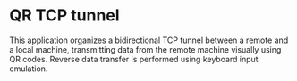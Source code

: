 # QR TCP tunnel

This application organizes a bidirectional TCP tunnel between a remote and a local machine, transmitting data from the 
remote machine visually using QR codes. Reverse data transfer is performed using keyboard input emulation.
